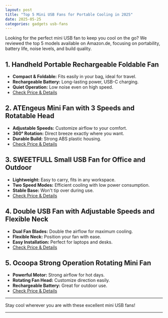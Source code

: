 ```yaml
---
layout: post
title: "Top 5 Mini USB Fans for Portable Cooling in 2025"
date: 2025-05-25
categories: gadgets usb-fans
---
```


Looking for the perfect mini USB fan to keep you cool on the go? We reviewed the top 5 models available on Amazon.de, focusing on portability, battery life, noise levels, and build quality.

## 1. Handheld Portable Rechargeable Foldable Fan

- **Compact & Foldable:** Fits easily in your bag, ideal for travel.
- **Rechargeable Battery:** Long-lasting power, USB-C charging.
- **Quiet Operation:** Low noise even on high speed.
- [Check Price & Details](https://amzn.to/4k4BQ4e)

## 2. ATEngeus Mini Fan with 3 Speeds and Rotatable Head

- **Adjustable Speeds:** Customize airflow to your comfort.
- **360° Rotation:** Direct breeze exactly where you want.
- **Durable Build:** Strong ABS plastic housing.
- [Check Price & Details](https://amzn.to/4mx1IaF)

## 3. SWEETFULL Small USB Fan for Office and Outdoor

- **Lightweight:** Easy to carry, fits in any workspace.
- **Two Speed Modes:** Efficient cooling with low power consumption.
- **Stable Base:** Won't tip over during use.
- [Check Price & Details](https://amzn.to/43d8Lh5)

## 4. Double USB Fan with Adjustable Speeds and Flexible Neck

- **Dual Fan Blades:** Double the airflow for maximum cooling.
- **Flexible Neck:** Position your fan with ease.
- **Easy Installation:** Perfect for laptops and desks.
- [Check Price & Details](https://amzn.to/45qlqi4)

## 5. Ocoopa Strong Operation Rotating Mini Fan

- **Powerful Motor:** Strong airflow for hot days.
- **Rotating Fan Head:** Customize direction easily.
- **Rechargeable Battery:** Great for outdoor use.
- [Check Price & Details](https://amzn.to/4mCTbmE)

---

Stay cool wherever you are with these excellent mini USB fans!

---
